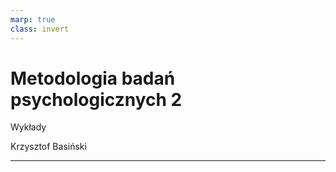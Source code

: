 ```yaml
---
marp: true
class: invert
---
```


# Metodologia badań psychologicznych 2

Wykłady

Krzysztof Basiński

---